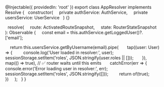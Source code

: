 @Injectable({ providedIn: 'root' })
export class AppResolver implements Resolve<boolean> {
  constructor(
    private authService: AuthService,
    private usersService: UserService
  ) {}

  resolve(
    route: ActivatedRouteSnapshot,
    state: RouterStateSnapshot
  ): Observable<boolean> {
    const email = this.authService.getLoggedUser()?.['email'];

    return this.usersService.getByUsername(email).pipe(
      tap((user: User) => {
        console.log('User loaded in resolver:', user);
        sessionStorage.setItem('roles', JSON.stringify(user.roles || []));
      }),
      map(() => true), // ✅ router waits until this emits
      catchError(err => {
        console.error('Error loading user in resolver:', err);
        sessionStorage.setItem('roles', JSON.stringify([]));
        return of(true);
      })
    );
  }
}
